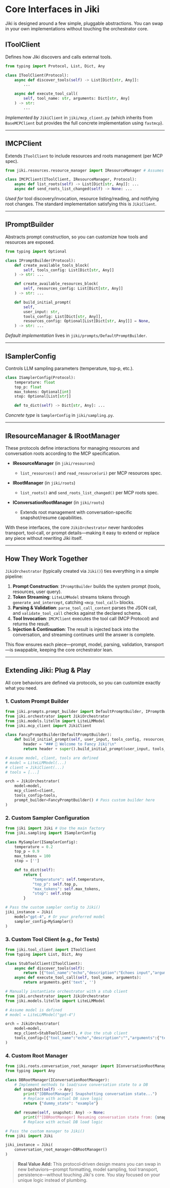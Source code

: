 # Core Interfaces in Jiki

Jiki is designed around a few simple, pluggable abstractions. You can swap in your own implementations without touching the orchestrator core.

## IToolClient

Defines how Jiki discovers and calls external tools.

```python
from typing import Protocol, List, Dict, Any

class IToolClient(Protocol):
    async def discover_tools(self) -> List[Dict[str, Any]]:
        ...

    async def execute_tool_call(
        self, tool_name: str, arguments: Dict[str, Any]
    ) -> str:
        ...
```

*Implemented by* `JikiClient` in `jiki/mcp_client.py` (which inherits from `BaseMCPClient` but provides the full concrete implementation using `fastmcp`).

---

## IMCPClient

Extends `IToolClient` to include resources and roots management (per MCP spec).

```python
from jiki.resources.resource_manager import IResourceManager # Assumes IResourceManager is defined

class IMCPClient(IToolClient, IResourceManager, Protocol):
    async def list_roots(self) -> List[Dict[str, Any]]: ...
    async def send_roots_list_changed(self) -> None: ...
```

*Used for* tool discovery/invocation, resource listing/reading, and notifying root changes. The standard implementation satisfying this is `JikiClient`.

---

## IPromptBuilder

Abstracts prompt construction, so you can customize how tools and resources are exposed.

```python
from typing import Optional

class IPromptBuilder(Protocol):
    def create_available_tools_block(
        self, tools_config: List[Dict[str, Any]]
    ) -> str: ...

    def create_available_resources_block(
        self, resources_config: List[Dict[str, Any]]
    ) -> str: ...

    def build_initial_prompt(
        self,
        user_input: str,
        tools_config: List[Dict[str, Any]],
        resources_config: Optional[List[Dict[str, Any]]] = None,
    ) -> str: ...
```

*Default implementation* lives in `jiki/prompts/DefaultPromptBuilder`.

---

## ISamplerConfig

Controls LLM sampling parameters (temperature, top‑p, etc.).

```python
class ISamplerConfig(Protocol):
    temperature: float
    top_p: float
    max_tokens: Optional[int]
    stop: Optional[List[str]]

    def to_dict(self) -> Dict[str, Any]: ...
```

*Concrete type* is `SamplerConfig` in `jiki/sampling.py`.

---

## IResourceManager & IRootManager

These protocols define interactions for managing resources and conversation roots according to the MCP specification.

- **IResourceManager** (in `jiki/resources`)
  - `list_resources()` and `read_resource(uri)` per MCP resources spec.

- **IRootManager** (in `jiki/roots`)
  - `list_roots()` and `send_roots_list_changed()` per MCP roots spec.

- **IConversationRootManager** (in `jiki/roots`)
  - Extends root management with conversation-specific snapshot/resume capabilities.

With these interfaces, the core `JikiOrchestrator` never hardcodes transport, tool‑call, or prompt details—making it easy to extend or replace any piece without rewriting Jiki itself. 

---

## How They Work Together

`JikiOrchestrator` (typically created via `Jiki()`) ties everything in a simple pipeline:

1. **Prompt Construction**: `IPromptBuilder` builds the system prompt (tools, resources, user query).
2. **Token Streaming**: `LiteLLMModel` streams tokens through `generate_and_intercept`, catching `<mcp_tool_call>` blocks.
3. **Parsing & Validation**: `parse_tool_call_content` parses the JSON call, and `validate_tool_call` checks against the declared schema.
4. **Tool Invocation**: `IMCPClient` executes the tool call (MCP Protocol) and returns the result.
5. **Injection & Continuation**: The result is injected back into the conversation, and streaming continues until the answer is complete.

This flow ensures each piece—prompt, model, parsing, validation, transport—is swappable, keeping the core orchestrator lean.

---

## Extending Jiki: Plug & Play

All core behaviors are defined via protocols, so you can customize exactly what you need.

### 1. Custom Prompt Builder

```python
from jiki.prompts.prompt_builder import DefaultPromptBuilder, IPromptBuilder
from jiki.orchestrator import JikiOrchestrator
from jiki.models.litellm import LiteLLMModel
from jiki.mcp_client import JikiClient

class FancyPromptBuilder(DefaultPromptBuilder):
    def build_initial_prompt(self, user_input, tools_config, resources_config=None):
        header = "### 🎩 Welcome to Fancy Jiki!\n"
        return header + super().build_initial_prompt(user_input, tools_config, resources_config)

# Assume model, client, tools are defined
# model = LiteLLMModel(...)
# client = JikiClient(...)
# tools = [...]

orch = JikiOrchestrator(
    model=model,
    mcp_client=client,
    tools_config=tools,
    prompt_builder=FancyPromptBuilder() # Pass custom builder here
)
```

### 2. Custom Sampler Configuration

```python
from jiki import Jiki # Use the main factory
from jiki.sampling import ISamplerConfig

class MySampler(ISamplerConfig):
    temperature = 0.2
    top_p = 0.9
    max_tokens = 100
    stop = ['']

    def to_dict(self):
        return {
            "temperature": self.temperature,
            "top_p": self.top_p,
            "max_tokens": self.max_tokens,
            "stop": self.stop
        }

# Pass the custom sampler config to Jiki()
jiki_instance = Jiki(
    model="gpt-4", # Or your preferred model
    sampler_config=MySampler()
)
```

### 3. Custom Tool Client (e.g., for Tests)

```python
from jiki.tool_client import IToolClient
from typing import List, Dict, Any

class StubToolClient(IToolClient):
    async def discover_tools(self):
        return [{"tool_name":"echo","description":"Echoes input","arguments":{"text":{"type":"string"}}}]
    async def execute_tool_call(self, tool_name, arguments):
        return arguments.get('text', '')

# Manually instantiate orchestrator with a stub client
from jiki.orchestrator import JikiOrchestrator
from jiki.models.litellm import LiteLLMModel

# Assume model is defined
# model = LiteLLMModel("gpt-4")

orch = JikiOrchestrator(
    model=model,
    mcp_client=StubToolClient(), # Use the stub client
    tools_config=[{"tool_name":"echo","description":"","arguments":{"text":{"type":"string"}}}] # Define tools manually
)
```

### 4. Custom Root Manager

```python
from jiki.roots.conversation_root_manager import IConversationRootManager
from typing import Any

class DBRootManager(IConversationRootManager):
    # Implement methods to load/save conversation state to a DB
    def snapshot(self) -> Any: 
        print("[DBRootManager] Snapshotting conversation state...")
        # Replace with actual DB save logic
        return {"dummy_state": "example"}

    def resume(self, snapshot: Any) -> None:
        print(f"[DBRootManager] Resuming conversation state from: {snapshot}")
        # Replace with actual DB load logic

# Pass the custom manager to Jiki()
from jiki import Jiki

jiki_instance = Jiki(
    conversation_root_manager=DBRootManager()
)
```

> **Real Value Add:**
This protocol‑driven design means you can swap in new behaviors—prompt formatting, model sampling, tool transport, persistence—without touching Jiki's core. You stay focused on your unique logic instead of plumbing. 
